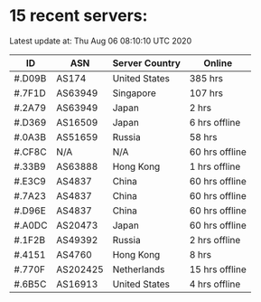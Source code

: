 # 15 recent servers:

Latest update at: Thu Aug 06 08:10:10 UTC 2020

| ID | ASN | Server Country | Online |
| -- | --- | -------------- | ------ |
| #.D09B | AS174 | United States | 385 hrs |
| #.7F1D | AS63949 | Singapore | 107 hrs |
| #.2A79 | AS63949 | Japan | 2 hrs |
| #.D369 | AS16509 | Japan | 6 hrs offline |
| #.0A3B | AS51659 | Russia | 58 hrs |
| #.CF8C | N/A | N/A | 60 hrs offline |
| #.33B9 | AS63888 | Hong Kong | 1 hrs offline |
| #.E3C9 | AS4837 | China | 60 hrs offline |
| #.7A23 | AS4837 | China | 60 hrs offline |
| #.D96E | AS4837 | China | 60 hrs offline |
| #.A0DC | AS20473 | Japan | 60 hrs offline |
| #.1F2B | AS49392 | Russia | 2 hrs offline |
| #.4151 | AS4760 | Hong Kong | 8 hrs |
| #.770F | AS202425 | Netherlands | 15 hrs offline |
| #.6B5C | AS16913 | United States | 4 hrs offline |

